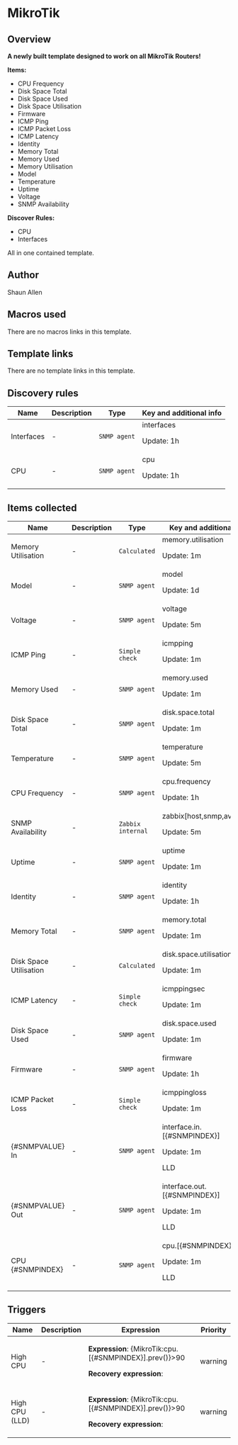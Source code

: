 # MikroTik

## Overview

**A newly built template designed to work on all MikroTik Routers!**


**Items:**


* CPU Frequency
* Disk Space Total
* Disk Space Used
* Disk Space Utilisation
* Firmware
* ICMP Ping
* ICMP Packet Loss
* ICMP Latency
* Identity
* Memory Total
* Memory Used
* Memory Utilisation
* Model
* Temperature
* Uptime
* Voltage
* SNMP Availability


**Discover Rules:**


* CPU
* Interfaces


All in one contained template.



## Author

Shaun Allen

## Macros used

There are no macros links in this template.

## Template links

There are no template links in this template.

## Discovery rules

|Name|Description|Type|Key and additional info|
|----|-----------|----|----|
|Interfaces|<p>-</p>|`SNMP agent`|interfaces<p>Update: 1h</p>|
|CPU|<p>-</p>|`SNMP agent`|cpu<p>Update: 1h</p>|
## Items collected

|Name|Description|Type|Key and additional info|
|----|-----------|----|----|
|Memory Utilisation|<p>-</p>|`Calculated`|memory.utilisation<p>Update: 1m</p>|
|Model|<p>-</p>|`SNMP agent`|model<p>Update: 1d</p>|
|Voltage|<p>-</p>|`SNMP agent`|voltage<p>Update: 5m</p>|
|ICMP Ping|<p>-</p>|`Simple check`|icmpping<p>Update: 1m</p>|
|Memory Used|<p>-</p>|`SNMP agent`|memory.used<p>Update: 1m</p>|
|Disk Space Total|<p>-</p>|`SNMP agent`|disk.space.total<p>Update: 1m</p>|
|Temperature|<p>-</p>|`SNMP agent`|temperature<p>Update: 5m</p>|
|CPU Frequency|<p>-</p>|`SNMP agent`|cpu.frequency<p>Update: 1h</p>|
|SNMP Availability|<p>-</p>|`Zabbix internal`|zabbix[host,snmp,available]<p>Update: 5m</p>|
|Uptime|<p>-</p>|`SNMP agent`|uptime<p>Update: 1m</p>|
|Identity|<p>-</p>|`SNMP agent`|identity<p>Update: 1h</p>|
|Memory Total|<p>-</p>|`SNMP agent`|memory.total<p>Update: 1m</p>|
|Disk Space Utilisation|<p>-</p>|`Calculated`|disk.space.utilisation<p>Update: 1m</p>|
|ICMP Latency|<p>-</p>|`Simple check`|icmppingsec<p>Update: 1m</p>|
|Disk Space Used|<p>-</p>|`SNMP agent`|disk.space.used<p>Update: 1m</p>|
|Firmware|<p>-</p>|`SNMP agent`|firmware<p>Update: 1h</p>|
|ICMP Packet Loss|<p>-</p>|`Simple check`|icmppingloss<p>Update: 1m</p>|
|{#SNMPVALUE} In|<p>-</p>|`SNMP agent`|interface.in.[{#SNMPINDEX}]<p>Update: 1m</p><p>LLD</p>|
|{#SNMPVALUE} Out|<p>-</p>|`SNMP agent`|interface.out.[{#SNMPINDEX}]<p>Update: 1m</p><p>LLD</p>|
|CPU {#SNMPINDEX}|<p>-</p>|`SNMP agent`|cpu.[{#SNMPINDEX}]<p>Update: 1m</p><p>LLD</p>|
## Triggers

|Name|Description|Expression|Priority|
|----|-----------|----------|--------|
|High CPU|<p>-</p>|<p>**Expression**: {MikroTik:cpu.[{#SNMPINDEX}].prev()}>90</p><p>**Recovery expression**: </p>|warning|
|High CPU (LLD)|<p>-</p>|<p>**Expression**: {MikroTik:cpu.[{#SNMPINDEX}].prev()}>90</p><p>**Recovery expression**: </p>|warning|
